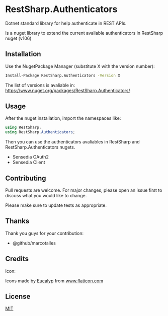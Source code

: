 # RestSharp.Authenticators

Dotnet standard library for help authenticate in REST APIs.

Is a nuget library to extend the current avaliable authenticators in RestSharp nuget (v106)

## Installation

Use the NugetPackage Manager (substitute X with the version number):

```bash
Install-Package RestSharp.Authenticators -Version X
```
The list of versions is avaliable in: https://www.nuget.org/packages/RestSharp.Authenticators/

## Usage

After the nuget installation, import the namespaces like:
```csharp
using RestSharp;
using RestSharp.Authenticators;
```

Then you can use the authenticators avaliables in RestSharp and RestSharp.Authenticators nugets.
- Sensedia OAuth2
- Sensedia Client

## Contributing
Pull requests are welcome. For major changes, please open an issue first to discuss what you would like to change.

Please make sure to update tests as appropriate.

## Thanks

Thank you guys for your contribution:
- @github/marcotalles 

## Credits

Icon:
<div>Icons made by <a href="https://www.flaticon.com/authors/eucalyp" title="Eucalyp">Eucalyp</a> from <a href="https://www.flaticon.com/" title="Flaticon">www.flaticon.com</a></div>


## License
[MIT](https://choosealicense.com/licenses/mit/)